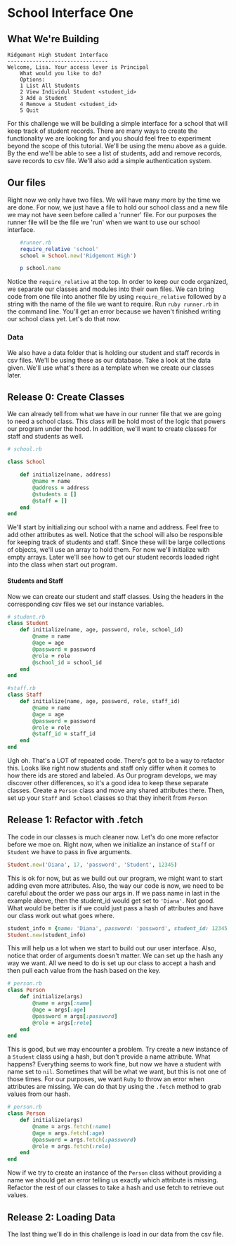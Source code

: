 # School Interface One

## What We're Building
```
Ridgemont High Student Interface 
--------------------------------
Welcome, Lisa. Your access lever is Principal
    What would you like to do?
    Options:
    1 List All Students
    2 View Individul Student <student_id>
    3 Add a Student
    4 Remove a Student <student_id>
    5 Quit
```

For this challenge we will be building a simple interface for a school that will keep track of student records. There are many ways to create the functionality we are looking for and you should feel free to experiment beyond the scope of this tutorial. We'll be using the menu above as a guide. By the end we'll be able to see a list of students, add and remove records, save records to csv file. We'll also add a simple authentication system. 

## Our files 

Right now we only have two files. We will have many more by the time we are done. For now, we just have a file to hold our school class and a new file we may not have seen before called a 'runner' file. For our purposes the runner file will be the file we 'run' when we want to use our school interface. 

```Ruby 
    #runner.rb
    require_relative 'school'
    school = School.new('Ridgemont High') 

    p school.name
```
Notice the `require_relative` at the top. In order to keep our code organized, we separate our classes and modules into their own files. We can bring code from one file into another file by using `require_relative` followed by a string with the name of the file we want to require. Run `ruby runner.rb` in the command line. You'll get an error because we haven't finished writing our school class yet. Let's do that now. 

### Data 
We also have a data folder that is holding our student and staff records in csv files. We'll be using these as our database. Take a look at the data given. We'll use what's there as a template when we create our classes later. 

## Release 0: Create Classes

We can  already tell from what we have in our runner file that we are going to need a school class. This class will be hold most of the logic that powers our program under the hood. In addition, we'll want to create classes for staff and students as well. 

```Ruby
# school.rb 

class School 

    def initialize(name, address)
        @name = name
        @address = address
        @students = []
        @staff = []
    end 
end 
```
We'll start by initializing our school with a name and address. Feel free to add other attributes as well. Notice that the school will also be responsible for keeping track of students and staff. Since these will be large collections of objects, we'll use an array to hold them. For now we'll initialize with empty arrays. Later we'll see how to get our student records loaded right into the class when start out program. 

#### Students and Staff
Now we can create our student and staff classes. Using the headers in the corresponding csv files we set our instance variables. 


```Ruby 
# student.rb 
class Student 
    def initialize(name, age, password, role, school_id)
        @name = name 
        @age = age         
        @password = password
        @role = role
        @school_id = school_id
    end 
end 

#staff.rb
class Staff 
    def initialize(name, age, password, role, staff_id)
        @name = name 
        @age = age         
        @password = password
        @role = role
        @staff_id = staff_id
    end 
end 
```

Ugh oh. That's a LOT of repeated code. There's got to be a way to refactor this. Looks like right now students and staff only differ when it comes to how there ids are stored and labeled. As Our program develops, we may discover other differences, so it's a good idea to keep these separate classes. 
Create a `Person` class and move any shared attributes there. Then, set up your `Staff` and` School` classes so that they inherit from `Person`

## Release 1: Refactor with .fetch 

The code in our classes is much cleaner now. Let's do one more refactor before we moe on. Right now, when we initialize an instance of `Staff` or `Student` we have to pass in five arguments.
```Ruby
Student.new('Diana', 17, 'password', 'Student', 12345)
```
This is ok for now, but as we build out our program, we might want to start adding even more attributes. Also, the way our code is now, we need to be careful about the order we pass our args in. If we pass name in last in the example above, then the student_id would get set to `'Diana'`. Not good. 
What would be better is if we could just pass a hash of attributes and have our class work out what goes where. 
```Ruby 
student_info = {name: 'Diana', password: 'password', student_id: 12345, age: 17, role: 'Student'}
Student.new(student_info)
```
This will help us a lot when we start to build out our user interface. Also, notice that order of arguments doesn't matter. We can set up the hash any way we want. All we need to do is set up our class to accept a hash and then pull each value from the hash based on the key. 
```Ruby 
# person.rb 
class Person
    def initialize(args)
        @name = args[:name] 
        @age = args[:age]         
        @password = args[:password]
        @role = args[:role]
    end 
end 
```
This is good, but we may encounter a problem. Try create a new instance of a `Student` class using a hash, but don't provide a name attribute. What happens? Everything seems to work fine, but now we have a student with name set to `nil`. Sometimes that will be what we want, but this is not one of those times. For our purposes, we want `Ruby` to throw an error when attributes are missing. We can do that by using the  `.fetch` method to grab values from our hash. 
```Ruby 
# person.rb 
class Person
    def initialize(args)
        @name = args.fetch(:name)
        @age = args.fetch(:age)
        @password = args.fetch(:password)
        @role = args.fetch(:role)
    end 
end 
```
Now if we try to create an instance of the `Person` class without providing a name we should get an error telling us exactly which attribute is missing. Refactor the rest of our classes to take a hash and use fetch to retrieve out values. 

## Release 2: Loading Data
The last thing we'll do in this challenge is load in our data from the csv file.  
